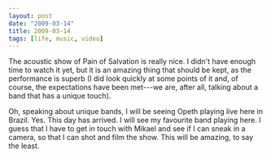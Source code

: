 ```yaml
---
layout: post
date: "2009-03-14"
title: 2009-03-14
tags: [life, music, video]
---
```

The acoustic show of Pain of Salvation is really nice. I didn't
have enough time to watch it yet, but it is an amazing thing that
should be kept, as the performance is superb (I did look quickly at
some points of it and, of course, the expectations have been
met---we are, after all, talking about a band that has a unique
touch).

Oh, speaking about unique bands, I will be seeing Opeth playing
live here in Brazil. Yes. This day has arrived. I will see my
favourite band playing here. I guess that I have to get in touch
with Mikael and see if I can sneak in a camera, so that I can shot
and film the show. This will be amazing, to say the least.


